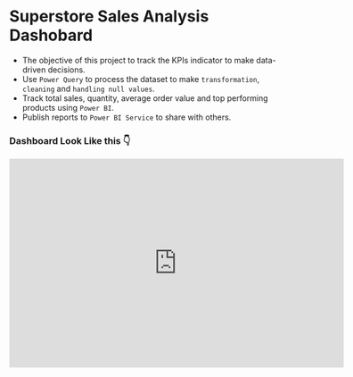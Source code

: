 # Superstore Sales Analysis Dashobard
- The objective of this project to track the KPIs indicator to make data-driven decisions. 
- Use `Power Query` to process the dataset to make `transformation`, `cleaning` and `handling null values`. 
- Track total sales, quantity, average order value and top performing products using `Power BI`.
- Publish reports to `Power BI Service` to share with others.

### Dashboard Look Like this 👇
<iframe title="Superstore Sales Analysis" width="600" height="373.5" src="https://app.powerbi.com/view?r=eyJrIjoiMmM5YmEyYmYtNDJlOS00MDlkLWJmZmMtNWRkZWYzMjkwODkzIiwidCI6IjU0Zjk3YjQ0LTU3ODEtNDlmNy1iZDhlLTZhYTg1ZjcwZTM1OCIsImMiOjZ9&embedImagePlaceholder=true" frameborder="0" allowFullScreen="true"></iframe>
